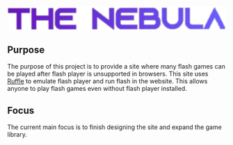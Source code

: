 <img src="images/TheNebulaLogo.png"></img>
## Purpose
The purpose of this project is to provide a site where many flash games can be played after flash player is unsupported in browsers. This site uses [Ruffle](https://github.com/ruffle-rs/ruffle) to emulate flash player and run flash in the website. This allows anyone to play flash games even without flash player installed.
## Focus
The current main focus is to finish designing the site and expand the game library.

